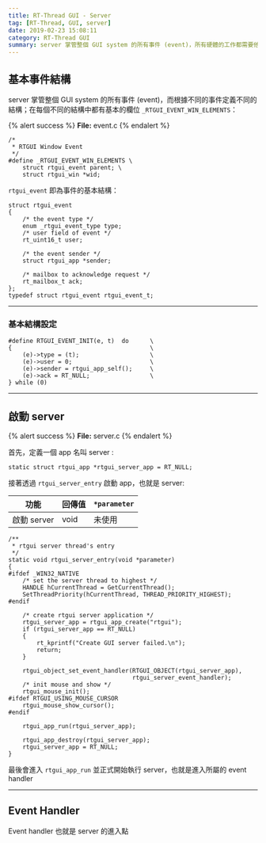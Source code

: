 ```yaml
---
title: RT-Thread GUI - Server
tag: [RT-Thread, GUI, server]
date: 2019-02-23 15:08:11
category: RT-Thread GUI
summary: server 掌管整個 GUI system 的所有事件 (event)，所有硬體的工作都需要他來完成溝通。
---
```

## 基本事件結構
server 掌管整個 GUI system 的所有事件 (event)，而根據不同的事件定義不同的結構；在每個不同的結構中都有基本的欄位 `_RTGUI_EVENT_WIN_ELEMENTS`：

{% alert success %}
**File:** event.c 
{% endalert %}

```c=149
/*
 * RTGUI Window Event
 */
#define _RTGUI_EVENT_WIN_ELEMENTS \
    struct rtgui_event parent; \
    struct rtgui_win *wid;

```

`rtgui_event` 即為事件的基本結構：

```c=108
struct rtgui_event
{
    /* the event type */
    enum _rtgui_event_type type;
    /* user field of event */
    rt_uint16_t user;

    /* the event sender */
    struct rtgui_app *sender;

    /* mailbox to acknowledge request */
    rt_mailbox_t ack;
};
typedef struct rtgui_event rtgui_event_t;
```

---
### 基本結構設定
```c=126
#define RTGUI_EVENT_INIT(e, t)  do      \
{                                       \
    (e)->type = (t);                    \
    (e)->user = 0;                      \
    (e)->sender = rtgui_app_self();     \
    (e)->ack = RT_NULL;                 \
} while (0)
```

---
## 啟動 server

{% alert success %}
**File:** server.c
{% endalert %}

首先，定義一個 app 名叫 server :
```c=38
static struct rtgui_app *rtgui_server_app = RT_NULL;
```

接著透過 `rtgui_server_entry` 啟動 app，也就是 server:

| 功能 | 回傳值 | `*parameter` |
| --- | ------ | ------------ |
| 啟動 server | void | 未使用 |

```c=376
/**
 * rtgui server thread's entry
 */
static void rtgui_server_entry(void *parameter)
{
#ifdef _WIN32_NATIVE
    /* set the server thread to highest */
    HANDLE hCurrentThread = GetCurrentThread();
    SetThreadPriority(hCurrentThread, THREAD_PRIORITY_HIGHEST);
#endif

    /* create rtgui server application */
    rtgui_server_app = rtgui_app_create("rtgui");
    if (rtgui_server_app == RT_NULL)
    {
        rt_kprintf("Create GUI server failed.\n");
        return;
    }

    rtgui_object_set_event_handler(RTGUI_OBJECT(rtgui_server_app),
                                   rtgui_server_event_handler);
    /* init mouse and show */
    rtgui_mouse_init();
#ifdef RTGUI_USING_MOUSE_CURSOR
    rtgui_mouse_show_cursor();
#endif

    rtgui_app_run(rtgui_server_app);

    rtgui_app_destroy(rtgui_server_app);
    rtgui_server_app = RT_NULL;
}
```

最後會進入 `rtgui_app_run` 並正式開始執行 server，也就是進入所屬的 event handler

---
## Event Handler
Event handler 也就是 server 的進入點
